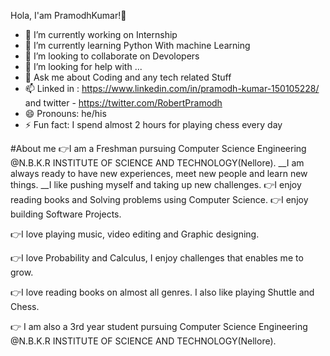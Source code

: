 Hola, I'am PramodhKumar!👋

- 🔭 I’m currently working on Internship
- 🌱 I’m currently learning Python With machine Learning
- 👯 I’m looking to collaborate on Devolopers
- 🤔 I’m looking for help with ...
- 💬 Ask me about Coding and any tech related Stuff
- 📫 Linked in : https://www.linkedin.com/in/pramodh-kumar-150105228/ and twitter - https://twitter.com/RobertPramodh
- 😄 Pronouns: he/his
- ⚡ Fun fact: I spend almost 2 hours for playing chess every day 

#About me
 👉I am a Freshman pursuing Computer Science Engineering @N.B.K.R INSTITUTE OF SCIENCE AND TECHNOLOGY(Nellore). 
 __I am always ready to have new experiences, meet new people and learn new things.
 __I like pushing myself and taking up new challenges.
 👉I enjoy reading books and Solving problems using Computer Science.
 👉I enjoy building Software Projects.

 👉I love playing music, video editing and Graphic designing.

 👉I love Probability and Calculus, I enjoy challenges that enables me to grow.

 👉I love reading books on almost all genres.  I also like playing Shuttle and Chess.

 👉 I am also a 3rd year student  pursuing Computer Science Engineering @N.B.K.R INSTITUTE 
      OF SCIENCE AND TECHNOLOGY(Nellore).
